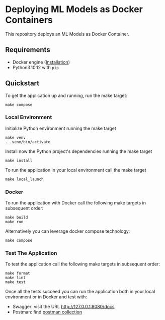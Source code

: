 # Deploying ML Models as Docker Containers

This repository deploys an ML Models as Docker Container. 

## Requirements

* Docker engine ([Installation](https://docs.docker.com/engine/install/))
* Python3.10.12 with `pip`

## Quickstart

To get the application up and running, run the make target: 
```shell
make compose 
```

### Local Environment

Initialize Python environment running the make target

```shell
make venv
. .venv/bin/activate
```

Install now the Python project's dependencies running the make target
```shell
make install
```

To run the application in your local environment call the make target
```shell
make local_launch
```

### Docker

To run the application with Docker call the following make targets in subsequent order:
```shell
make build
make run 
```
Alternatively you can leverage docker compose technology:
```shell
make compose 
```

### Test The Application

To test the application call the following make targets in subsequent order:
```shell
make format
make lint
make test
```
Once all the tests succeed you can run the application both in your local environment or in Docker and test with:
* Swagger: visit the URL http://127.0.0.1:8080/docs
* Postman: find [postman collection](https://github.com/jackma-00/ml-inference/blob/main/container/ML%20Inference.postman_collection.json)
